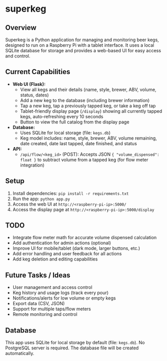 # superkeg

## Overview
Superkeg is a Python application for managing and monitoring beer kegs, designed to run on a Raspberry Pi with a tablet interface. It uses a local SQLite database for storage and provides a web-based UI for easy access and control.

## Current Capabilities
- **Web UI (Flask):**
  - View all kegs and their details (name, style, brewer, ABV, volume, status, dates)
  - Add a new keg to the database (including brewer information)
  - Tap a new keg, tap a previously tapped keg, or take a keg off tap
  - Tablet-friendly display page (`/display`) showing all currently tapped kegs, auto-refreshing every 10 seconds
  - Button to view the full catalog from the display page
- **Database:**
  - Uses SQLite for local storage (file: `kegs.db`)
  - Keg model includes: name, style, brewer, ABV, volume remaining, date created, date last tapped, date finished, and status
- **API:**
  - `/api/flow/<keg_id>` (POST): Accepts JSON `{ "volume_dispensed": float }` to subtract volume from a tapped keg (for flow meter integration)

## Setup
1. Install dependencies: `pip install -r requirements.txt`
2. Run the app: `python app.py`
3. Access the web UI at `http://<raspberry-pi-ip>:5000/`
4. Access the display page at `http://<raspberry-pi-ip>:5000/display`

## TODO
- Integrate flow meter math for accurate volume dispensed calculation
- Add authentication for admin actions (optional)
- Improve UI for mobile/tablet (dark mode, larger buttons, etc.)
- Add error handling and user feedback for all actions
- Add keg deletion and editing capabilities

## Future Tasks / Ideas
- User management and access control
- Keg history and usage logs (track every pour)
- Notifications/alerts for low volume or empty kegs
- Export data (CSV, JSON)
- Support for multiple taps/flow meters
- Remote monitoring and control

## Database
This app uses SQLite for local storage by default (file: `kegs.db`). No PostgreSQL server is required. The database file will be created automatically.
